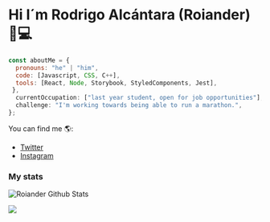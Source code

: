 # Hi I´m Rodrigo Alcántara (Roiander) 🤵💻

 ```javascript
const aboutMe = {
   pronouns: "he" | "him",
   code: [Javascript, CSS, C++],
   tools: [React, Node, Storybook, StyledComponents, Jest],
  },
   currentOccupation: ["last year student, open for job opportunities"],
   challenge: "I'm working towards being able to run a marathon.",
};
```
  
  You can find me 🌎:
- [Twitter](https://twitter.com/LittleRoiander)
- [Instagram](https://www.instagram.com/rodri.alcruz_/)

### My stats
![Roiander Github Stats](https://github-readme-stats.vercel.app/api?username=Roiander&show_icons=true&title_color=fff&icon_color=79ff97&text_color=9f9f9f&bg_color=151515)


<a href="https://github.com/Roiander">
  <img src="https://github-readme-stats.vercel.app/api/top-langs/?username=Roiander&layout=compact_color=79ff97&text_color=9f9f9f&bg_color=151515" />
</a>


  
<!--
**Roiander/Roiander** is a ✨ _special_ ✨ repository because its `README.md` (this file) appears on your GitHub profile.

Here are some ideas to get you started:

- 🔭 I’m currently working on ...
- 🌱 I’m currently learning ...
- 👯 I’m looking to collaborate on ...
- 🤔 I’m looking for help with ...
- 💬 Ask me about ...
- 📫 How to reach me: ...
- 😄 Pronouns: ...
- ⚡ Fun fact: ...
-->

